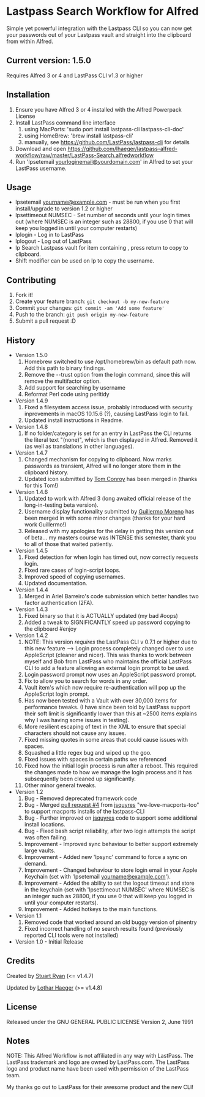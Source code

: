 # Lastpass Search Workflow for Alfred

Simple yet powerful integration with the Lastpass CLI so you can now get your passwords out of your Lastpass vault and straight into the clipboard from within Alfred.

## Current version: 1.5.0
Requires Alfred 3 or 4 and LastPass CLI v1.3 or higher

## Installation

1. Ensure you have Alfred 3 or 4 installed with the Alfred Powerpack License
2. Install LastPass command line interface
	1. using MacPorts: 'sudo port install lastpass-cli lastpass-cli-doc'
	2. using HomeBrew: 'brew install lastpass-cli'
    3. manually, see https://github.com/LastPass/lastpass-cli for details
3. Download and open https://github.com/lhaeger/lastpass-alfred-workflow/raw/master/LastPass-Search.alfredworkflow
4. Run 'lpsetemail yourloginemail@yourdomain.com' in Alfred to set your LastPass username.

## Usage

* lpsetemail yourname@example.com - must be run when you first install/upgrade to version 1.2 or higher
* lpsettimeout NUMSEC - Set number of seconds until your login times out (where NUMSEC is an integer such as 28800, if you use 0 that will keep you logged in until your computer restarts)
* lplogin - Log in to LastPass
* lplogout - Log out of LastPass
* lp <query> Search Lastpass vault for item containing <query>, press return to copy to clipboard.
* Shift modifier can be used on lp <query> to copy the username.

## Contributing

1. Fork it!
2. Create your feature branch: `git checkout -b my-new-feature`
3. Commit your changes: `git commit -am 'Add some feature'`
4. Push to the branch: `git push origin my-new-feature`
5. Submit a pull request :D

## History

* Version 1.5.0
	1. Homebrew switched to use /opt/homebrew/bin as default path now. Add this path to binary findings.
	2. Remove the --trust option from the login command, since this will remove the multifactor option.
    3. Add support for searching by username
	4. Reformat Perl code using perltidy
* Version 1.4.9
	1. Fixed a filesystem access issue, probably introduced with security inprovements in macOS 10.15.6 (?), causing LastPass login to fail.
    2. Updated install instructions in Readme.
* Version 1.4.8
	1. If no folder/category is set for an entry in LastPass the CLI returns the literal text "(none)", which is then displayed in Alfred. Removed it (as well as translations in other languages).
* Version 1.4.7
	1. Changed mechanism for copying to clipboard. Now marks passwords as transient, Alfred will no longer store them in the clipboard history.
	2. Updated icon submitted by [Tom Conroy](https://github.com/tconroy) has been merged in (thanks for this Tom!)
* Version 1.4.6
	1. Updated to work with Alfred 3 (long awaited official release of the long-in-testing beta version).
	2. Username display functionality submitted by [Guillermo Moreno](https://github.com/gmq) has been merged in with some minor changes (thanks for your hard work Guillermo!)
	3. Released with my apologies for the delay in getting this version out of beta... my masters course was INTENSE this semester, thank you to all of those that waited patiently.
* Version 1.4.5
	1. Fixed detection for when login has timed out, now correctly requests login.
	2. Fixed rare cases of login-script loops.
	3. Improved speed of copying usernames.
	4. Updated documentation.
* Version 1.4.4
	1. Merged in Ariel Barreiro's code submission which better handles two factor authentication (2FA).
* Version 1.4.3
	1. Fixed binary so that it is ACTUALLY updated (my bad #oops)
	2. Added a tweak to SIGNIFICANTLY speed up password copying to the clipboard #enjoy
* Version 1.4.2
	1. NOTE: This version *requires* the LastPass CLI v 0.7.1 or higher due to this new feature --> Login process completely changed over to use AppleScript (cleaner and nicer). This was thanks to work between myself and Bob from LastPass who maintains the official LastPass CLI to add a feature allowing an external login prompt to be used.
	2. Login password prompt now uses an AppleScript password prompt.
	3. Fix to allow you to search for words in any order.
	4. Vault item's which now require re-authentication will pop up the AppleScript login prompt.
	5. Has now been tested with a Vault with over 30,000 items for performance tweaks. (I have since been told by LastPass support their soft limit is significantly lower than this at ~2500 items explains why I was having some issues in testing).
	6. More resilient escaping of text in the XML to ensure that special characters should not cause any issues.
	7. Fixed missing quotes in some areas that could cause issues with spaces.
	8. Squashed a little regex bug and wiped up the goo.
	9. Fixed issues with spaces in certain paths we referenced
	10. Fixed how the initial login process is run after a reboot. This required the changes made to how we manage the login process and it has subsequently been cleaned up significantly.
	11. Other minor general tweaks.
* Version 1.2
	1. Bug - Removed deprecated framework code
	2. Bug - Merged [pull request #4](https://github.com/stuartcryan/lastpass-alfred-workflow/pull/4) from [jsquyres](https://github.com/jsquyres) "we-love-macports-too" to support macports installs of the lastpass-CLI
	3. Bug - Further improved on [jsquyres](https://github.com/jsquyres) code to support some additional install locations.
	4. Bug - Fixed bash script reliability, after two login attempts the script was often failing.
	3. Improvement - Improved sync behaviour to better support extremely large vaults.
	4. Improvement - Added new 'lpsync' command to force a sync on demand.
	5. Improvement - Changed behaviour to store login email in your Apple Keychain (set with 'lpsetemail yourname@example.com').
	6. Improvement - Added the ability to set the logout timeout and store in the keychain (set with 'lpsettimeout NUMSEC' where NUMSEC is an integer such as 28800, if you use 0 that will keep you logged in until your computer restarts).
	7. Improvement - Added hotkeys to the main functions.
* Version 1.1
	1. Removed code that worked around an old buggy version of pinentry
	2. Fixed incorrect handling of no search results found (previously reported CLI tools were not installed)
* Version 1.0 - Initial Release

## Credits

Created by [Stuart Ryan](http://stuartryan.com) (<= v1.4.7) 

Updated by [Lothar Haeger](https://github.com/lhaeger) (>= v1.4.8)

## License

Released under the GNU GENERAL PUBLIC LICENSE Version 2, June 1991

## Notes
NOTE: This Alfred Workflow is not affiliated in any way with LastPass. The LastPass trademark and logo are owned by LastPass.com. The LastPass logo and product name have been used with permission of the LastPass team.

My thanks go out to LastPass for their awesome product and the new CLI!
